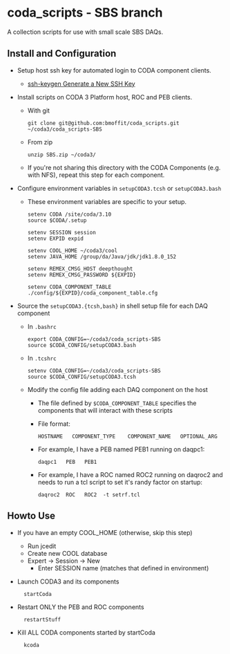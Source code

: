 # coda_scripts - SBS branch
A collection scripts for use with small scale SBS DAQs.


## Install and Configuration
* Setup host ssh key for automated login to CODA component clients.
  * [ssh-keygen Generate a New SSH Key](https://www.ssh.com/ssh/keygen/)

* Install scripts on CODA 3 Platform host, ROC and PEB clients.
  * With git

        git clone git@github.com:bmoffit/coda_scripts.git ~/coda3/coda_scripts-SBS

  * From zip

        unzip SBS.zip ~/coda3/

  * If you're not sharing this directory with the CODA Components (e.g. with NFS), repeat this step for each component.


* Configure environment variables in `setupCODA3.tcsh` or `setupCODA3.bash`
  * These environment variables are specific to your setup.

        setenv CODA /site/coda/3.10
        source $CODA/.setup

        setenv SESSION session
        setenv EXPID expid

        setenv COOL_HOME ~/coda3/cool
        setenv JAVA_HOME /group/da/Java/jdk/jdk1.8.0_152

        setenv REMEX_CMSG_HOST deepthought
        setenv REMEX_CMSG_PASSWORD ${EXPID}

        setenv CODA_COMPONENT_TABLE ./config/${EXPID}/coda_component_table.cfg



* Source the `setupCODA3.{tcsh,bash}` in shell setup file for each DAQ component
  * In `.bashrc`

        export CODA_CONFIG=~/coda3/coda_scripts-SBS
        source $CODA_CONFIG/setupCODA3.bash

  * In `.tcshrc`

        setenv CODA_CONFIG=~/coda3/coda_scripts-SBS
        source $CODA_CONFIG/setupCODA3.tcsh


  * Modify the config file adding each DAQ component on the host
	* The file defined by `$CODA_COMPONENT_TABLE` specifies the components that will interact with these scripts

	* File format:

        `HOSTNAME   COMPONENT_TYPE    COMPONENT_NAME   OPTIONAL_ARG`

	* For example, I have a PEB named PEB1 running on daqpc1:

        `daqpc1   PEB   PEB1`

	* For example, I have a ROC named ROC2 running on daqroc2 and needs to run a tcl script to set it's randy factor on startup:

        `daqroc2  ROC   ROC2  -t setrf.tcl`

## Howto Use

* If you have an empty COOL_HOME (otherwise, skip this step)
  * Run jcedit
  * Create new COOL database
  * Expert -> Session -> New
	* Enter SESSION name (matches that defined in environment)

* Launch CODA3 and its components

        startCoda

* Restart ONLY the PEB and ROC components

        restartStuff

* Kill ALL CODA components started by startCoda

        kcoda

